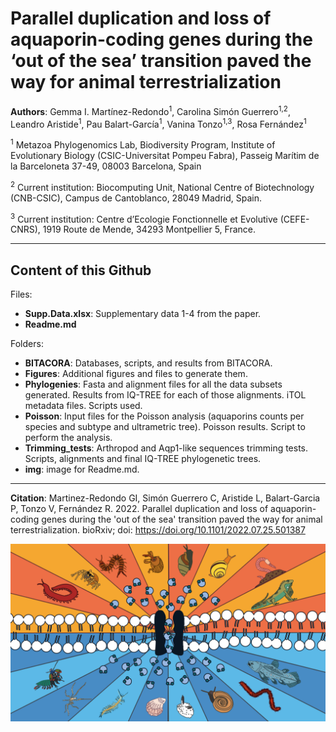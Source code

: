 # Parallel duplication and loss of aquaporin-coding genes during the ‘out of the sea’ transition paved the way for animal terrestrialization

**Authors**: Gemma I. Martínez-Redondo<sup>1</sup>, Carolina Simón Guerrero<sup>1,2</sup>, Leandro Aristide<sup>1</sup>, Pau Balart-García<sup>1</sup>, Vanina Tonzo<sup>1,3</sup>, Rosa Fernández<sup>1</sup>

<sup>1</sup> Metazoa Phylogenomics Lab, Biodiversity Program, Institute of Evolutionary Biology (CSIC-Universitat Pompeu Fabra), Passeig Marítim de la Barceloneta 37-49, 08003 Barcelona, Spain

<sup>2</sup> Current institution: Biocomputing Unit, National Centre of Biotechnology (CNB-CSIC), Campus de Cantoblanco, 28049 Madrid, Spain.

<sup>3</sup>  Current institution: Centre d’Ecologie Fonctionnelle et Evolutive (CEFE-CNRS), 1919 Route de Mende, 34293 Montpellier 5, France.
***
## Content of this Github

Files:

- **Supp.Data.xlsx**: Supplementary data 1-4 from the paper.
- **Readme.md**

Folders:

- **BITACORA**: Databases, scripts, and results from BITACORA.
- **Figures**: Additional figures and files to generate them.
- **Phylogenies**: Fasta and alignment files for all the data subsets generated. Results from IQ-TREE for each of those alignments. iTOL metadata files. Scripts used.
- **Poisson**: Input files for the Poisson analysis (aquaporins counts per species and subtype and ultrametric tree). Poisson results. Script to perform the analysis.
- **Trimming_tests**: Arthropod and Aqp1-like sequences trimming tests. Scripts, alignments and final IQ-TREE phylogenetic trees.
- **img**: image for Readme.md.

***
**Citation**: Martinez-Redondo GI, Simón Guerrero C, Aristide L, Balart-Garcia P, Tonzo V, Fernández R. 2022. Parallel duplication and loss of aquaporin-coding genes during the 'out of the sea' transition paved the way for animal terrestrialization. bioRxiv; doi: https://doi.org/10.1101/2022.07.25.501387 

 ![portada](img/portada_aquaporins.svg)
